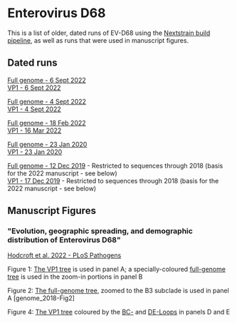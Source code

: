 # Enterovirus D68

This is a list of older, dated runs of EV-D68 using the [Nextstrain build pipeline](), as well as runs that were used in manuscript figures.

## Dated runs

[Full genome - 6 Sept 2022](https://nextstrain.org/community/enterovirus-phylo/evd68-archive/genome/2022-09-06)
</br>
[VP1 - 6 Sept 2022](https://nextstrain.org/community/enterovirus-phylo/evd68-archive/vp1/2022-09-06)

[Full genome - 4 Sept 2022](https://nextstrain.org/community/enterovirus-phylo/evd68-archive/genome/2022-09-04)
</br>
[VP1 - 4 Sept 2022](https://nextstrain.org/community/enterovirus-phylo/evd68-archive/vp1/2022-09-04)

[Full genome - 18 Feb 2022](https://nextstrain.org/community/enterovirus-phylo/evd68-archive/genome/2022-02-18)
</br>
[VP1 - 16 Mar 2022](https://nextstrain.org/community/enterovirus-phylo/evd68-archive/vp1/2022-03-16)

[Full genome - 23 Jan 2020](https://nextstrain.org/community/enterovirus-phylo/evd68-archive/genome/2020-01-23)
</br>
[VP1 - 23 Jan 2020](https://nextstrain.org/community/enterovirus-phylo/evd68-archive/vp1/2020-01-23)

[Full genome - 12 Dec 2019](https://nextstrain.org/community/enterovirus-phylo/evd68-archive/genome/2019-12-12) - Restricted to sequences through 2018 (basis for the 2022 manuscript - see below)
</br>
[VP1 - 17 Dec 2019](https://nextstrain.org/community/enterovirus-phylo/evd68-archive/vp1/2019-12-17) - Restricted to sequences through 2018 (basis for the 2022 manuscript - see below)

## Manuscript Figures

### "Evolution, geographic spreading, and demographic distribution of Enterovirus D68"
[Hodcroft et al. 2022 - PLoS Pathogens](https://doi.org/10.1371/journal.ppat.1010515)

Figure 1: [The VP1 tree](https://nextstrain.org/community/enterovirus-phylo/evd68-archive/vp1/2018-Fig1-4) is used in panel A; a specially-coloured [full-genome tree](https://nextstrain.org/community/enterovirus-phylo/evd68-archive/genome/2018-Fig1) is used in the zoom-in portions in panel B

Figure 2: [The full-genome tree](https://nextstrain.org/community/enterovirus-phylo/evd68-archive/genome/2018-Fig2), zoomed to the B3 subclade is used in panel A  [genome_2018-Fig2]

Figure 4: [The VP1 tree](https://nextstrain.org/community/enterovirus-phylo/evd68-archive/vp1/2018-Fig1-4) coloured by the [BC-](https://nextstrain.org/community/enterovirus-phylo/evd68-archive/vp1/2018-Fig1-4?c=BC) and [DE-Loops](https://nextstrain.org/community/enterovirus-phylo/evd68-archive/vp1/2018-Fig1-4?c=DE) in panels D and E


